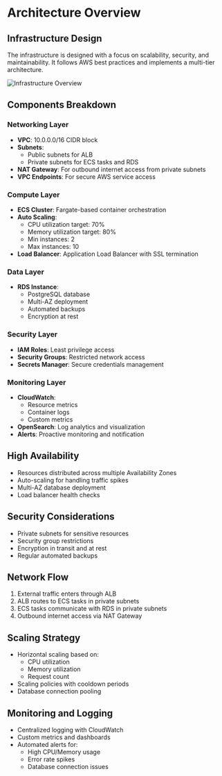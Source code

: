 
# Architecture Overview

## Infrastructure Design
The infrastructure is designed with a focus on scalability, security, and maintainability. It follows AWS best practices and implements a multi-tier architecture.

![Infrastructure Overview](diagrams/infrastructure-overview.png)

## Components Breakdown

### Networking Layer
- **VPC**: 10.0.0.0/16 CIDR block
- **Subnets**: 
  - Public subnets for ALB
  - Private subnets for ECS tasks and RDS
- **NAT Gateway**: For outbound internet access from private subnets
- **VPC Endpoints**: For secure AWS service access

### Compute Layer
- **ECS Cluster**: Fargate-based container orchestration
- **Auto Scaling**: 
  - CPU utilization target: 70%
  - Memory utilization target: 80%
  - Min instances: 2
  - Max instances: 10
- **Load Balancer**: Application Load Balancer with SSL termination

### Data Layer
- **RDS Instance**: 
  - PostgreSQL database
  - Multi-AZ deployment
  - Automated backups
  - Encryption at rest

### Security Layer
- **IAM Roles**: Least privilege access
- **Security Groups**: Restricted network access
- **Secrets Manager**: Secure credentials management

### Monitoring Layer
- **CloudWatch**: 
  - Resource metrics
  - Container logs
  - Custom metrics
- **OpenSearch**: Log analytics and visualization
- **Alerts**: Proactive monitoring and notification

## High Availability
- Resources distributed across multiple Availability Zones
- Auto-scaling for handling traffic spikes
- Multi-AZ database deployment
- Load balancer health checks

## Security Considerations
- Private subnets for sensitive resources
- Security group restrictions
- Encryption in transit and at rest
- Regular automated backups

## Network Flow
1. External traffic enters through ALB
2. ALB routes to ECS tasks in private subnets
3. ECS tasks communicate with RDS in private subnets
4. Outbound internet access via NAT Gateway

## Scaling Strategy
- Horizontal scaling based on:
  - CPU utilization
  - Memory utilization
  - Request count
- Scaling policies with cooldown periods
- Database connection pooling

## Monitoring and Logging
- Centralized logging with CloudWatch
- Custom metrics and dashboards
- Automated alerts for:
  - High CPU/Memory usage
  - Error rate spikes
  - Database connection issues


  

